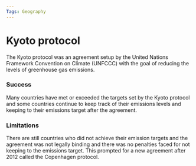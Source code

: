```yaml
---
Tags: Geography
---
```

# Kyoto protocol
The Kyoto protocol was an agreement setup by the United Nations Framework Convention on Climate (UNFCCC) with the goal of reducing the levels of greenhouse gas emissions.
### Success
Many countries have met or exceeded the targets set by the Kyoto protocol and some countries continue to keep track of their emissions levels and keeping to their emissions target after the agreement.
### Limitations
There are still countries who did not achieve their emission targets and the agreement was not legally binding and there was no penalties faced for not keeping to the emissions target.
This prompted for a new agreement after 2012 called the Copenhagen protocol.
